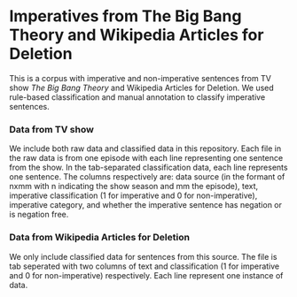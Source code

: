 # Imperatives from The Big Bang Theory and Wikipedia Articles for Deletion
This is a corpus with imperative and non-imperative sentences from TV show *The Big Bang Theory* and Wikipedia Articles for Deletion. We used rule-based classification and manual annotation to classify imperative sentences.

### Data from TV show
We include both raw data and classified data in this repository. Each file in the raw data is from one episode with each line representing one sentence from the show. In the tab-separated classification data, each line represents one sentence. The columns respectively are: data source (in the formant of nxmm with n indicating the show season and mm the episode), text, imperative classification (1 for imperative and 0 for non-imperative), imperative category, and whether the imperative sentence has negation or is negation free.

### Data from Wikipedia Articles for Deletion
We only include classified data for sentences from this source. The file is tab seperated with two columns of text and classification (1 for imperative and 0 for non-imperative) respectively. Each line represent one instance of data.
